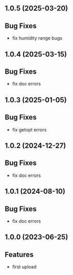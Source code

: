 ## 1.0.5 (2025-03-20)

## Bug Fixes

- fix humidity range bugs

## 1.0.4 (2025-03-15)

## Bug Fixes

- fix doc errors

## 1.0.3 (2025-01-05)

## Bug Fixes

- fix getopt errors

## 1.0.2 (2024-12-27)

## Bug Fixes

- fix doc errors

## 1.0.1 (2024-08-10)

## Bug Fixes

- fix doc errors

## 1.0.0 (2023-06-25)

## Features

- first upload